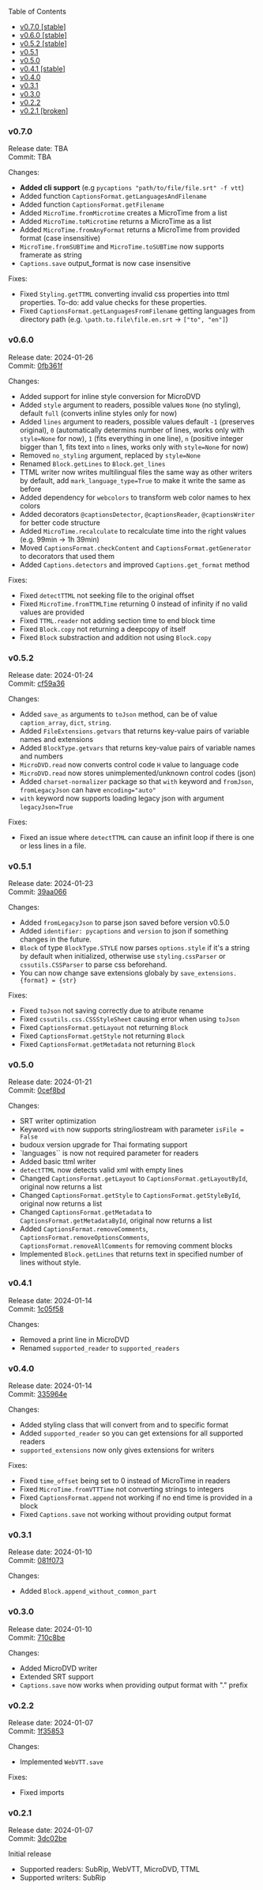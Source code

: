 Table of Contents
- [v0.7.0 [stable]](#v070)
- [v0.6.0 [stable]](#v060)
- [v0.5.2 [stable]](#v052)
- [v0.5.1](#v051)
- [v0.5.0](#v050)
- [v0.4.1 [stable]](#v041)
- [v0.4.0](#v040)
- [v0.3.1](#v031)
- [v0.3.0](#v030)
- [v0.2.2](#v022)
- [v0.2.1 [broken]](#v021)

### v0.7.0
Release date: TBA
<br>Commit: TBA

Changes: 
- **Added cli support** (e.g `pycaptions "path/to/file/file.srt" -f vtt`)
- Added function `CaptionsFormat.getLanguagesAndFilename`
- Added function `CaptionsFormat.getFilename`
- Added `MicroTime.fromMicrotime` creates a MicroTime from a list
- Added `MicroTime.toMicrotime` returns a MicroTime as a list
- Added `MicroTime.fromAnyFormat` returns a MicroTime from provided format (case insensitive)
- `MicroTime.fromSUBTime` and `MicroTime.toSUBTime` now supports framerate as string
- `Captions.save` output_format is now case insensitive

Fixes:
- Fixed `Styling.getTTML` converting invalid css properties into ttml properties. To-do: add value checks for these properties.
- Fixed `CaptionsFormat.getLanguagesFromFilename` getting languages from directory path (e.g. `\path.to.file\file.en.srt` -> `["to", "en"]`)

### v0.6.0
Release date: 2024-01-26
<br>Commit: [0fb361f](https://github.com/adfreelife/PyCaptions/commit/0fb361f69b71c4854ab72623d00d0002bdce3076)

Changes:
- Added support for inline style conversion for MicroDVD
- Added `style` argument to readers, possible values `None` (no styling), default `full` (converts inline styles only for now)
- Added `lines` argument to readers, possible values default `-1` (preserves original), `0` (automatically determins number of lines, works only with `style=None` for now), `1` (fits everything in one line), `n` (positive integer bigger than 1, fits text into `n` lines, works only with `style=None` for now)
- Removed `no_styling` argument, replaced by `style=None`
- Renamed `Block.getLines` to `Block.get_lines`
- TTML writer now writes multilingual files the same way as other writers by default, add `mark_language_type=True` to make it write the same as before
- Added dependency for `webcolors` to transform web color names to hex colors
- Added decorators `@captionsDetector`, `@captionsReader`, `@captionsWriter` for better code structure
- Added `MicroTime.recalculate` to recalculate time into the right values (e.g. 99min -> 1h 39min)
- Moved `CaptionsFormat.checkContent` and `CaptionsFormat.getGenerator` to decorators that used them
- Added `Captions.detectors` and improved `Captions.get_format` method

Fixes:
- Fixed `detectTTML` not seeking file to the original offset
- Fixed `MicroTime.fromTTMLTime` returning 0 instead of infinity if no valid values are provided
- Fixed `TTML.reader` not adding section time to end block time
- Fixed `Block.copy` not returning a deepcopy of itself
- Fixed `Block` substraction and addition not using `Block.copy`

### v0.5.2
Release date: 2024-01-24
<br>Commit: [cf59a36](https://github.com/adfreelife/PyCaptions/commit/cf59a3645df0ee1f888e5d6e79d38e2eb1604b86)

Changes:
- Added `save_as` arguments to `toJson` method, can be of value `caption_array`, `dict`, `string`.
- Added `FileExtensions.getvars` that returns key-value pairs of variable names and extensions
- Added `BlockType.getvars` that returns key-value pairs of variable names and numbers
- `MicroDVD.read` now converts control code `H` value to language code
- `MicroDVD.read` now stores unimplemented/unknown control codes (json)
- Added `charset-normalizer` package so that `with` keyword and `fromJson`, `fromLegacyJson` can have `encoding="auto"`
- `with` keyword now supports loading legacy json with argument `legacyJson=True`

Fixes:
- Fixed an issue where `detectTTML` can cause an infinit loop if there is one or less lines in a file.

### v0.5.1
Release date: 2024-01-23
<br>Commit: [39aa066](https://github.com/adfreelife/PyCaptions/commit/39aa06659bff25367f6cefe5f5c1116047104119)

Changes:
- Added `fromLegacyJson` to parse json saved before version v0.5.0
- Added `identifier: pycaptions` and `version` to json if something changes in the future.
- `Block` of type `BlockType.STYLE` now parses `options.style` if it's a string by default when initialized, otherwise use `styling.cssParser` or `cssutils.CSSParser` to parse css beforehand.
- You can now change save extensions globaly by `save_extensions.{format} = {str}`

Fixes:
- Fixed `toJson` not saving correctly due to atribute rename
- Fixed `cssutils.css.CSSStyleSheet` causing error when using `toJson`
- Fixed `CaptionsFormat.getLayout` not returning `Block`
- Fixed `CaptionsFormat.getStyle` not returning `Block` 
- Fixed `CaptionsFormat.getMetadata` not returning `Block` 

### v0.5.0
Release date: 2024-01-21
<br>Commit: [0cef8bd](https://github.com/adfreelife/PyCaptions/commit/0cef8bd36805dde5a58323f309754fc745f50f51)

Changes:
- SRT writer optimization
- Keyword `with` now supports string/iostream with parameter `isFile = False`
- budoux version upgrade for Thai formating support
- `languages`` is now not required parameter for readers
- Added basic ttml writer
- `detectTTML` now detects valid xml with empty lines
- Changed `CaptionsFormat.getLayout` to `CaptionsFormat.getLayoutById`, original now returns a list
- Changed `CaptionsFormat.getStyle` to `CaptionsFormat.getStyleById`, original now returns a list
- Changed `CaptionsFormat.getMetadata` to `CaptionsFormat.getMetadataById`, original now returns a list
- Added `CaptionsFormat.removeComments`, `CaptionsFormat.removeOptionsComments`, `CaptionsFormat.removeAllComments` for removing comment blocks
- Implemented `Block.getLines` that returns text in specified number of lines without style.

### v0.4.1
Release date: 2024-01-14
<br>Commit: [1c05f58](https://github.com/adfreelife/PyCaptions/commit/1c05f58bacccb1ef147461a6f0a644168ff71db1)

Changes:
- Removed a print line in MicroDVD
- Renamed `supported_reader` to `supported_readers`

### v0.4.0
Release date: 2024-01-14
<br>Commit: [335964e](https://github.com/adfreelife/PyCaptions/commit/335964ec69d6a623410f37eb9f94a0d8ca578f06)

Changes:
- Added styling class that will convert from and to specific format
- Added `supported_reader` so you can get extensions for all supported readers
- `supported_extensions` now only gives extensions for writers

Fixes:
- Fixed `time_offset` being set to 0 instead of MicroTime in readers
- Fixed `MicroTime.fromVTTTime` not converting strings to integers
- Fixed `CaptionsFormat.append` not working if no end time is provided in a block
- Fixed `Captions.save` not working without providing output format


### v0.3.1
Release date: 2024-01-10
<br>Commit: [081f073](https://github.com/adfreelife/PyCaptions/commit/081f073a4867b0b0bbabdbe881c0c5050deb3721)

Changes:
- Added `Block.append_without_common_part`

### v0.3.0
Release date: 2024-01-10
<br>Commit: [710c8be](https://github.com/adfreelife/PyCaptions/commit/710c8be449f64a572649f7bcaf3a21fe28149e64)

Changes:
- Added MicroDVD writer
- Extended SRT support
- `Captions.save` now works when providing output format with "." prefix


### v0.2.2
Release date: 2024-01-07
<br>Commit: [1f35853](https://github.com/adfreelife/PyCaptions/commit/1f35853f4cb74d19b057abf671356d8e4f2bbbeb)

Changes:
- Implemented `WebVTT.save`

Fixes:
- Fixed imports

### v0.2.1
Release date: 2024-01-07
<br>Commit: [3dc02be](https://github.com/adfreelife/PyCaptions/commit/1f35853f4cb74d19b057abf671356d8e4f2bbbeb)

Initial release
- Supported readers: SubRip, WebVTT, MicroDVD, TTML
- Supported writers: SubRip


